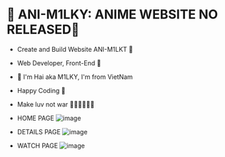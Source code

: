 # 💎 ANI-M1LKY: ANIME WEBSITE NO RELEASED💎

- Create and Build Website ANI-M1LKT 🚀
- Web Developer, Front-End 🥇

- 💎 I'm Hai aka M1LKY, I'm from VietNam
- Happy Coding 🥰
- Make luv not war 💖💛🧡💚💙💜

- HOME PAGE
![image](https://user-images.githubusercontent.com/58142935/208917447-f0264ab9-c0ad-48a9-b49d-1a02ef43aae5.png)

- DETAILS PAGE
![image](https://user-images.githubusercontent.com/58142935/206616524-be050691-077c-4254-bfb0-74d28f14d23d.png)

- WATCH PAGE
![image](https://user-images.githubusercontent.com/58142935/184072562-7f207871-3886-4ac9-9dd8-154212c1c155.png)
